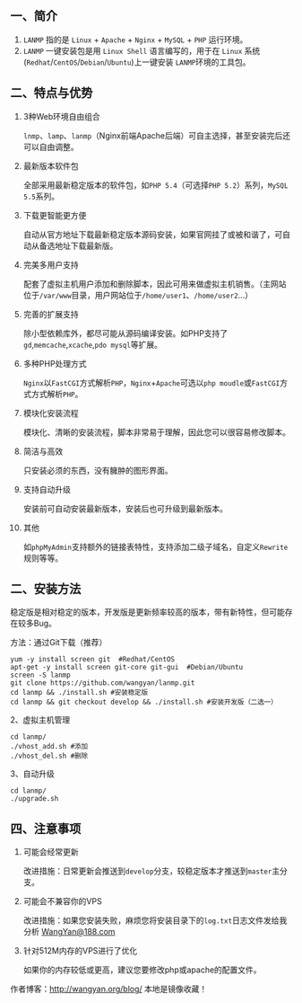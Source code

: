 ## 一、简介

1.    `LANMP` 指的是 `Linux` + `Apache` + `Nginx` + `MySQL` + `PHP` 运行环境。
2.	`LANMP` 一键安装包是用 `Linux Shell` 语言编写的，用于在 `Linux` 系统(`Redhat`/`CentOS`/`Debian`/`Ubuntu`)上一键安装 `LANMP`环境的工具包。

## 二、特点与优势

1.	3种Web环境自由组合

	`lnmp`、`lamp`、`lanmp`（Nginx前端Apache后端）可自主选择，甚至安装完后还可以自由调整。

2.	最新版本软件包

	全部采用最新稳定版本的软件包，如`PHP 5.4`（可选择`PHP 5.2`）系列，`MySQL 5.5`系列。

3.	下载更智能更方便

	自动从官方地址下载最新稳定版本源码安装，如果官网挂了或被和谐了，可自动从备选地址下载最新版。

4.	完美多用户支持

	配套了虚拟主机用户添加和删除脚本，因此可用来做虚拟主机销售。（主网站位于`/var/www`目录，用户网站位于`/home/user1`、`/home/user2`...）

5.	完善的扩展支持

	除小型依赖库外，都尽可能从源码编译安装。如PHP支持了`gd`,`memcache`,`xcache`,`pdo mysql`等扩展。

6.	多种PHP处理方式

	`Nginx`以`FastCGI`方式解析`PHP`，`Nginx`+`Apache`可选以`php moudle`或`FastCGI`方式方式解析`PHP`。

7.	模块化安装流程

	模块化、清晰的安装流程，脚本非常易于理解，因此您可以很容易修改脚本。

8.	简洁与高效

	只安装必须的东西，没有臃肿的图形界面。

9.	支持自动升级

	安装前可自动安装最新版本，安装后也可升级到最新版本。

10.	其他

	如`phpMyAdmin`支持额外的链接表特性，支持添加二级子域名，自定义`Rewrite`规则等等。


## 二、安装方法

稳定版是相对稳定的版本，开发版是更新频率较高的版本，带有新特性，但可能存在较多Bug。

方法：通过Git下载（推荐）

	yum -y install screen git  #Redhat/CentOS
	apt-get -y install screen git-core git-gui  #Debian/Ubuntu
	screen -S lanmp
	git clone https://github.com/wangyan/lanmp.git
	cd lanmp && ./install.sh #安装稳定版
	cd lanmp && git checkout develop && ./install.sh #安装开发版（二选一）

2、虚拟主机管理

	cd lanmp/
	./vhost_add.sh #添加
	./vhost_del.sh #删除

3、自动升级

	cd lanmp/
	./upgrade.sh

## 四、注意事项

1.	可能会经常更新

	改进措施：日常更新会推送到`develop`分支，较稳定版本才推送到`master`主分支。

2.	可能会不兼容你的VPS

	改进措施：如果您安装失败，麻烦您将安装目录下的`log.txt`日志文件发给我分析 [WangYan@188.com](WangYan@188.com)

3.	针对512M内存的VPS进行了优化

	如果你的内存较低或更高，建议您要修改php或apache的配置文件。
	
 作者博客：http://wangyan.org/blog/  本地是镜像收藏！

